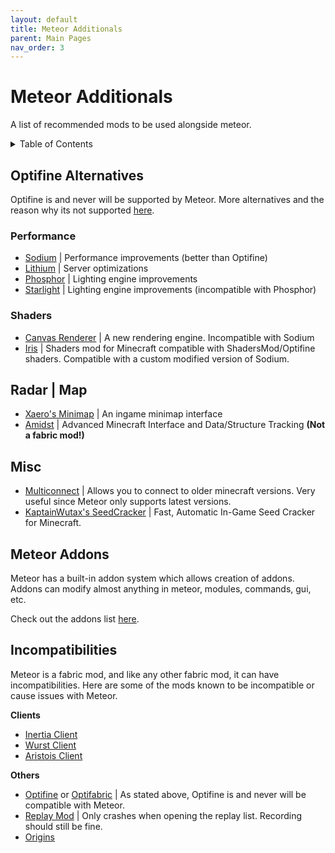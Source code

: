```yaml
---
layout: default
title: Meteor Additionals
parent: Main Pages
nav_order: 3
---
```


# Meteor Additionals

A list of recommended mods to be used alongside meteor.

<!-- START doctoc generated TOC please keep comment here to allow auto update -->
<!-- DON'T EDIT THIS SECTION, INSTEAD RE-RUN doctoc TO UPDATE -->
<details>
<summary>Table of Contents</summary>

- [Optifine Alternatives](#optifine-alternatives)
  - [Performance](#performance)
  - [Shaders](#shaders)
- [Radar | Map](#radar--map)
- [Misc](#misc)
- [Meteor Addons](#meteor-addons)
- [Incompatibilities](#incompatibilities)

</details>
<!-- END doctoc generated TOC please keep comment here to allow auto update -->

## Optifine Alternatives

Optifine is and never will be supported by Meteor.
More alternatives and the reason why its not supported [here](https://gist.github.com/LambdAurora/1f6a4a99af374ce500f250c6b42e8754).

### Performance

- [Sodium](https://modrinth.org/mod/sodium) | Performance improvements (better than Optifine)
- [Lithium](https://www.curseforge.com/minecraft/mc-mods/lithium) | Server optimizations
- [Phosphor](https://modrinth.com/mod/phosphor) | Lighting engine improvements
- [Starlight](https://github.com/Spottedleaf/Starlight) | Lighting engine improvements (incompatible with Phosphor)

### Shaders

- [Canvas Renderer](https://www.curseforge.com/minecraft/mc-mods/canvas-renderer) | A new rendering engine. Incompatible with Sodium
- [Iris](https://modrinth.com/mod/iris) | Shaders mod for Minecraft compatible with ShadersMod/Optifine shaders. Compatible with a custom modified version of Sodium.


## Radar | Map

- [Xaero's Minimap](https://www.curseforge.com/minecraft/mc-mods/xaeros-minimap) | An ingame minimap interface
- [Amidst](https://github.com/toolbox4minecraft/amidst/releases) | Advanced Minecraft Interface and Data/Structure Tracking **(Not a fabric mod!)**

## Misc

- [Multiconnect](https://www.curseforge.com/minecraft/mc-mods/multiconnect) | Allows you to connect to older minecraft versions. Very useful since Meteor only supports latest versions.
- [KaptainWutax's SeedCracker](https://github.com/KaptainWutax/SeedCracker) | Fast, Automatic In-Game Seed Cracker for Minecraft.

## Meteor Addons

Meteor has a built-in addon system which allows creation of addons.
Addons can modify almost anything in meteor, modules, commands, gui, etc.

Check out the addons list [here](/MeteorAddons.md).

## Incompatibilities

Meteor is a fabric mod, and like any other fabric mod, it can have incompatibilities.
Here are some of the mods known to be incompatible or cause issues with Meteor.

**Clients**
- [Inertia Client](https://inertiaclient.com/)
- [Wurst Client](https://www.wurstclient.net/)
- [Aristois Client](https://aristois.net/)


**Others**
- [Optifine](https://optifine.net/home) or [Optifabric](https://www.curseforge.com/minecraft/mc-mods/optifabric) | As stated above, Optifine is and never will be compatible with Meteor.
- [Replay Mod](https://www.replaymod.com/) | Only crashes when opening the replay list. Recording should still be fine.
- [Origins](https://www.curseforge.com/minecraft/mc-mods/origins)
